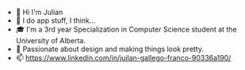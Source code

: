 - 👋 Hi I'm Julian
- 🤔 I do app stuff, I think...
- 🎓 I'm a 3rd year Specialization in Computer Science student at the University of Alberta.
- 🎨 Passionate about design and making things look pretty.
- 📫 https://www.linkedin.com/in/juilan-gallego-franco-90336a190/

<!---
JulianCamiloGallego/JulianCamiloGallego is a ✨ special ✨ repository because its `README.md` (this file) appears on your GitHub profile.
You can click the Preview link to take a look at your changes.
--->
